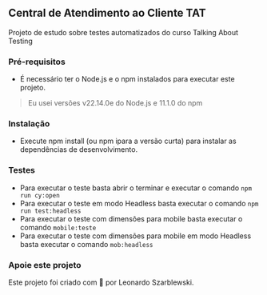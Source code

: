 ## Central de Atendimento ao Cliente TAT


Projeto de estudo sobre testes automatizados do curso Talking About Testing

### Pré-requisitos

- É necessário ter o Node.js e o npm instalados para executar este projeto.

>Eu usei versões v22.14.0e do Node.js e 11.1.0 do npm

### Instalação
- Execute npm install (ou npm ipara a versão curta) para instalar as dependências de desenvolvimento.

### Testes
- Para executar o teste basta abrir o terminar e executar o comando ` npm run cy:open `
- Para executar o teste em modo Headless basta executar o comando ` npm run test:headless `
- Para executar o teste com dimensões para mobile basta executar o comando ` mobile:teste `
- Para executar o teste com dimensões para mobile em modo Headless basta executar o comando ` mob:headless `

### Apoie este projeto

Este projeto foi criado com 💚 por Leonardo Szarblewski.
